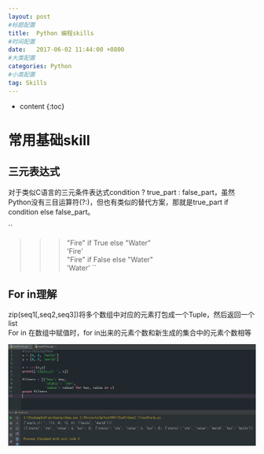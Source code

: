 ```yaml
---
layout: post
#标题配置
title:  Python 编程skills
#时间配置
date:   2017-06-02 11:44:00 +0800
#大类配置
categories: Python
#小类配置
tag: Skills
---
```


* content
{:toc}

# 常用基础skill
## 三元表达式

对于类似C语言的三元条件表达式condition ? true_part : false_part，虽然Python没有三目运算符(?:)，但也有类似的替代方案，那就是true_part if condition else false_part。

``
>>> "Fire" if True else "Water"  
 'Fire'  
 >>> "Fire" if False else "Water"  
 'Water' 
 ``
 
## For in理解

zip(seq1[,seq2,seq3])将多个数组中对应的元素打包成一个Tuple，然后返回一个list<br/>
For in 在数组中赋值时，for in出来的元素个数和新生成的集合中的元素个数相等

![For in 数组赋值](/styles/images/Python/0602-little-01.JPG)
